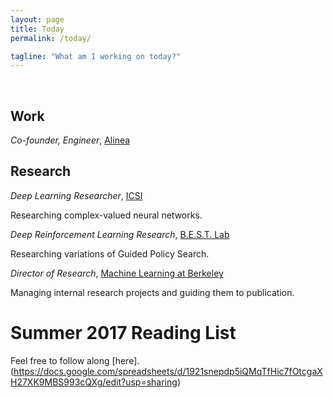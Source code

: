 ```yaml
---
layout: page
title: Today
permalink: /today/

tagline: "What am I working on today?"
---
```

<br>

## Work
*Co-founder, Engineer*, [Alinea](http://www.alinea.ai) 


## Research

*Deep Learning Researcher*, [ICSI](https://www.icsi.berkeley.edu/icsi/)
<p>
Researching complex-valued neural networks.
</p>

*Deep Reinforcement Learning Research*, [B.E.S.T. Lab](https://www.icsi.berkeley.edu/icsi/)
<p>
Researching variations of Guided Policy Search.
</p>


*Director of Research*, [Machine Learning at Berkeley](https://ml.berkeley.edu/)
<p>
Managing internal research projects and guiding them to publication. 
</p>


# Summer 2017 Reading List

Feel free to follow along [here].(https://docs.google.com/spreadsheets/d/1921snepdp5iQMqTfHic7fOtcgaXH27XK9MBS993cQXg/edit?usp=sharing)



